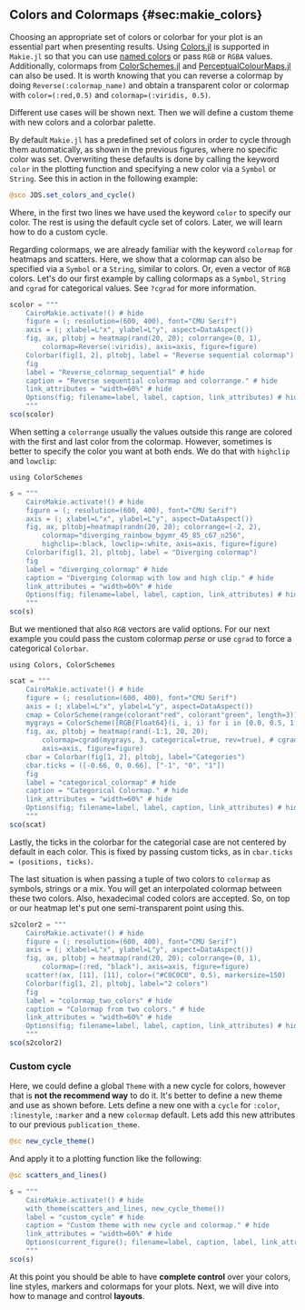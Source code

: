 ## Colors and Colormaps {#sec:makie_colors}

Choosing an appropriate set of colors or colorbar for your plot is an essential part when presenting results.
Using [Colors.jl](https://github.com/JuliaGraphics/Colors.jl) is supported in `Makie.jl`
so that you can use [named colors](https://juliagraphics.github.io/Colors.jl/latest/namedcolors/) or pass `RGB` or `RGBA` values.
Additionally, colormaps from [ColorSchemes.jl](https://github.com/JuliaGraphics/ColorSchemes.jl) and [PerceptualColourMaps.jl](https://github.com/peterkovesi/PerceptualColourMaps.jl) can also be used.
It is worth knowing that you can reverse a colormap by doing `Reverse(:colormap_name)`
and obtain a transparent color or colormap with `color=(:red,0.5)` and `colormap=(:viridis, 0.5)`.

Different use cases will be shown next. Then we will define a custom theme with new colors and a colorbar palette.

By default `Makie.jl` has a predefined set of colors in order to cycle through them automatically, as shown in the previous figures, where no specific color was set.
Overwriting these defaults is done by calling the keyword `color` in the plotting function and specifying a new color via a `Symbol` or `String`.
See this in action in the following example:

```jl
@sco JDS.set_colors_and_cycle()
```

Where, in the first two lines we have used the keyword `color` to specify our color.
The rest is using the default cycle set of colors.
Later, we will learn how to do a custom cycle.

Regarding colormaps, we are already familiar with the keyword `colormap` for heatmaps and scatters.
Here, we show that a colormap can also be specified via a `Symbol` or a `String`, similar to colors.
Or, even a vector of `RGB` colors.
Let's do our first example by calling colormaps as a `Symbol`, `String` and `cgrad` for categorical values.
See `?cgrad` for more information.

```jl
scolor = """
    CairoMakie.activate!() # hide
    figure = (; resolution=(600, 400), font="CMU Serif")
    axis = (; xlabel=L"x", ylabel=L"y", aspect=DataAspect())
    fig, ax, pltobj = heatmap(rand(20, 20); colorrange=(0, 1),
        colormap=Reverse(:viridis), axis=axis, figure=figure)
    Colorbar(fig[1, 2], pltobj, label = "Reverse sequential colormap")
    fig
    label = "Reverse_colormap_sequential" # hide
    caption = "Reverse sequential colormap and colorrange." # hide
    link_attributes = "width=60%" # hide
    Options(fig; filename=label, label, caption, link_attributes) # hide
    """
sco(scolor)
```
<!--
Here, `ax` is not used. Thus, it should be replaced with `_`, depending on the
decision you have chosen (see my comment in <data_vis_make_themes.md>).
(In case there should be more of these instances in the following examples,
I'll not mark them.)
-->

When setting a `colorrange` usually the values outside this range are colored with the first and last color from  the colormap.
However, sometimes is better to specify the color you want at both ends. We do that with `highclip` and `lowclip`:

```
using ColorSchemes
```

```jl
s = """
    CairoMakie.activate!() # hide
    figure = (; resolution=(600, 400), font="CMU Serif")
    axis = (; xlabel=L"x", ylabel=L"y", aspect=DataAspect())
    fig, ax, pltobj=heatmap(randn(20, 20); colorrange=(-2, 2),
        colormap="diverging_rainbow_bgymr_45_85_c67_n256",
        highclip=:black, lowclip=:white, axis=axis, figure=figure)
    Colorbar(fig[1, 2], pltobj, label = "Diverging colormap")
    fig
    label = "diverging_colormap" # hide
    caption = "Diverging Colormap with low and high clip." # hide
    link_attributes = "width=60%" # hide
    Options(fig; filename=label, label, caption, link_attributes) # hide
    """
sco(s)
```

But we mentioned that also `RGB` vectors are valid options.
For our next example you could pass the custom colormap _perse_ or use `cgrad` to force a categorical `Colorbar`.

```
using Colors, ColorSchemes
```

```jl
scat = """
    CairoMakie.activate!() # hide
    figure = (; resolution=(600, 400), font="CMU Serif")
    axis = (; xlabel=L"x", ylabel=L"y", aspect=DataAspect())
    cmap = ColorScheme(range(colorant"red", colorant"green", length=3))
    mygrays = ColorScheme([RGB{Float64}(i, i, i) for i in [0.0, 0.5, 1.0]])
    fig, ax, pltobj = heatmap(rand(-1:1, 20, 20);
        colormap=cgrad(mygrays, 3, categorical=true, rev=true), # cgrad and Symbol, mygrays,
        axis=axis, figure=figure)
    cbar = Colorbar(fig[1, 2], pltobj, label="Categories")
    cbar.ticks = ([-0.66, 0, 0.66], ["-1", "0", "1"])
    fig
    label = "categorical_colormap" # hide
    caption = "Categorical Colormap." # hide
    link_attributes = "width=60%" # hide
    Options(fig; filename=label, label, caption, link_attributes) # hide
    """
sco(scat)
```
<!--
Sorry, but I don't like this example, because the same could be achieved much more easily.
- `cmap` is not used -> either add a comment or text what this *could* be good/used for or delete it.
- Either state 3 colors in in the `ColorScheme` and omit the `values` parameter of `cgrad` OR
  state 2 colors in the `ColorScheme` and use the `values` parameter of `cgrad`.
  Using both is redundant.
- If you stay with gray colors than use `Gray(i)` instead of `RGB{Float64}(i, i, i)`.
- To emphasize that we are working (or faking to work) with categorical data, use categorical colorbar labels, e.g. use `cbar.ticks = ([-0.66, 0, 0.66], ["bad", "neutral", "good"])`.
  (Of course it would be even better to have "real" categorical data. Is that possible using `CategoricalArrays.jl` again?)
-->

Lastly, the ticks in the colorbar for the categorial case are not centered by default in each color.
This is fixed by passing custom ticks, as in `cbar.ticks = (positions, ticks)`.

The last situation is when passing a tuple of two colors to `colormap` as symbols, strings or a mix.
You will get an interpolated colormap between these two colors.
Also, hexadecimal coded colors are accepted. So, on top or our heatmap let's put one semi-transparent point using this.

```jl
s2color2 = """
    CairoMakie.activate!() # hide
    figure = (; resolution=(600, 400), font="CMU Serif")
    axis = (; xlabel=L"x", ylabel=L"y", aspect=DataAspect())
    fig, ax, pltobj = heatmap(rand(20, 20); colorrange=(0, 1),
        colormap=(:red, "black"), axis=axis, figure=figure)
    scatter!(ax, [11], [11], color=("#C0C0C0", 0.5), markersize=150)
    Colorbar(fig[1, 2], pltobj, label="2 colors")
    fig
    label = "colormap_two_colors" # hide
    caption = "Colormap from two colors." # hide
    link_attributes = "width=60%" # hide
    Options(fig; filename=label, label, caption, link_attributes) # hide
    """
sco(s2color2)
```

### Custom cycle

Here, we could define a global `Theme` with a new cycle for colors, however that is **not the recommend way** to do it.
It's better to define a new theme and use as shown before.
Lets define a new one with a `cycle` for `:color`, `:linestyle`, `:marker` and a new `colormap` default.
Lets add this new attributes to our previous `publication_theme`.

```jl
@sc new_cycle_theme()
```

And apply it to a plotting function like the following:

```jl
@sc scatters_and_lines()
```

```jl
s = """
    CairoMakie.activate!() # hide
    with_theme(scatters_and_lines, new_cycle_theme())
    label = "custom_cycle" # hide
    caption = "Custom theme with new cycle and colormap." # hide
    link_attributes = "width=60%" # hide
    Options(current_figure(); filename=label, caption, label, link_attributes) # hide
    """
sco(s)
```

At this point you should be able to have **complete control** over your colors, line styles, markers and colormaps for your plots.
Next, we will dive into how to manage and control **layouts**.
